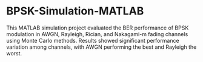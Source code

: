 # BPSK-Simulation-MATLAB
This MATLAB simulation project evaluated the BER performance of BPSK modulation in AWGN, Rayleigh, Rician, and Nakagami-m fading channels using Monte Carlo methods. Results showed significant performance variation among channels, with AWGN performing the best and Rayleigh the worst.
